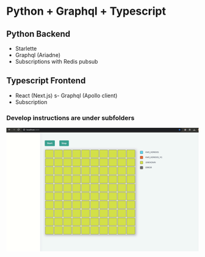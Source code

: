 # Python + Graphql + Typescript

## Python Backend
- Starlette
- Graphql (Ariadne)
- Subscriptions with Redis pubsub

## Typescript Frontend
- React (Next.js)
s- Graphql (Apollo client)
- Subscription

### Develop instructions are under subfolders

![Demo](https://github.com/lishine/python-graphql-typescript/blob/master/demo.gif "Demo")
